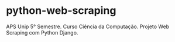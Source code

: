 # python-web-scraping
APS Unip 5° Semestre. Curso Ciência da Computação. Projeto Web Scraping com Python Django.

